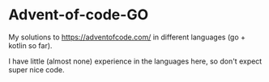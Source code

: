 # Advent-of-code-GO

My solutions to https://adventofcode.com/ in different languages (go + kotlin so far).

I have little (almost none) experience in the languages here, so don't expect super nice code.
